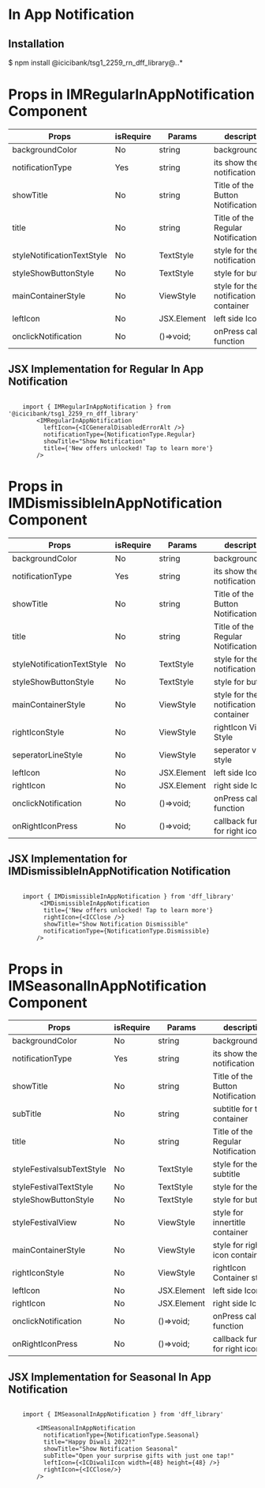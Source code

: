 # In App Notification

## Installation

$ npm install @icicibank/tsg1_2259_rn_dff_library@*.*.*

# Props in IMRegularInAppNotification Component

| Props                      | isRequire    | Params       | description                       | 
| ------------------------   | ------------ |------------- | --------------------------------- | 
| backgroundColor            | No           | string       | backgroundColor                   |
| notificationType           | Yes          | string       | its show the notification Type    |
| showTitle                  | No           | string       | Title of the Button Notification  | 
| title                      | No           | string       | Title of the Regular Notification | 
| styleNotificationTextStyle | No           | TextStyle    | style for the notification Text   |
| styleShowButtonStyle       | No           | TextStyle    | style for button                  |
| mainContainerStyle         | No           | ViewStyle    | style for the notification container |
| leftIcon                   | No           | JSX.Element  | left side Icon                    |
| onclickNotification        | No           | ()=>void;    | onPress callback function         |

## JSX Implementation for Regular In App Notification

```JSX

    import { IMRegularInAppNotification } from '@icicibank/tsg1_2259_rn_dff_library'
        <IMRegularInAppNotification
          leftIcon={<ICGeneralDisabledErrorAlt />}
          notificationType={NotificationType.Regular}
          showTitle="Show Notification"
          title={'New offers unlocked! Tap to learn more'}
        />              
```

# Props in IMDismissibleInAppNotification Component

| Props                      | isRequire    | Params       | description                       | 
| ------------------------   | ------------ |------------- | --------------------------------- | 
| backgroundColor            | No           | string       | backgroundColor                   |
| notificationType           | Yes          | string       | its show the notification Type    |
| showTitle                  | No           | string       | Title of the Button Notification  | 
| title                      | No           | string       | Title of the Regular Notification | 
| styleNotificationTextStyle | No           | TextStyle    | style for the notification Text   |
| styleShowButtonStyle       | No           | TextStyle    | style for button                  |
| mainContainerStyle         | No           | ViewStyle    | style for the notification container |
| rightIconStyle             | No           | ViewStyle    | rightIcon View Style              |
| seperatorLineStyle         | No           | ViewStyle    | seperator view style              |
| leftIcon                   | No           | JSX.Element  | left side Icon                    |
| rightIcon                  | No           | JSX.Element  | right side Icon                   |
| onclickNotification        | No           | ()=>void;    | onPress callback function         |
| onRightIconPress           | No           | ()=>void;    | callback function for right icon  |

## JSX Implementation for IMDismissibleInAppNotification Notification

```JSX

    import { IMDismissibleInAppNotification } from 'dff_library'
         <IMDismissibleInAppNotification
          title={'New offers unlocked! Tap to learn more'}
          rightIcon={<ICClose />}
          showTitle="Show Notification Dismissible"
          notificationType={NotificationType.Dismissible}
        />
```
# Props in IMSeasonalInAppNotification Component

| Props                      | isRequire    | Params       | description                       | 
| ------------------------   | ------------ |------------- | --------------------------------- | 
| backgroundColor            | No           | string       | backgroundColor                   |
| notificationType           | Yes          | string       | its show the notification Type    |
| showTitle                  | No           | string       | Title of the Button Notification  | 
| subTitle                   | No           | string       | subtitle for the container        | 
| title                      | No           | string       | Title of the Regular Notification | 
| styleFestivalsubTextStyle  | No           | TextStyle    | style for the subtitle            |
| styleFestivalTextStyle     | No           | TextStyle    | style for the title               |
| styleShowButtonStyle       | No           | TextStyle    | style for button                  |
| styleFestivalView          | No           | ViewStyle    | style for innertitle container    |
| mainContainerStyle         | No           | ViewStyle    | style for right icon container    |
| rightIconStyle             | No           | ViewStyle    | rightIcon Container style         |
| leftIcon                   | No           | JSX.Element  | left side Icon                    |
| rightIcon                  | No           | JSX.Element  | right side Icon                   |
| onclickNotification        | No           | ()=>void;    | onPress callback function         |
| onRightIconPress           | No           | ()=>void;    | callback function for right icon  |

## JSX Implementation for Seasonal In App Notification

```JSX

    import { IMSeasonalInAppNotification } from 'dff_library'

        <IMSeasonalInAppNotification
          notificationType={NotificationType.Seasonal}
          title="Happy Diwali 2022!"
          showTitle="Show Notification Seasonal"
          subTitle="Open your surprise gifts with just one tap!"
          leftIcon={<ICDiwaliIcon width={48} height={48} />}
          rightIcon={<ICClose/>}
        />
          
```